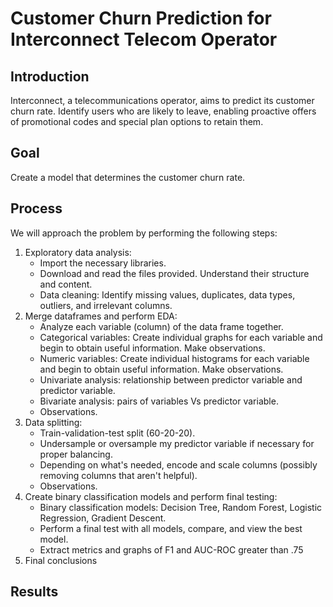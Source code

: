 
# Customer Churn Prediction for Interconnect Telecom Operator

## Introduction
Interconnect, a telecommunications operator, aims to predict its customer churn rate. Identify users who are likely to leave, enabling proactive offers of promotional codes and special plan options to retain them.
## Goal
Create a model that determines the customer churn rate.

## Process
We will approach the problem by performing the following steps:    
     
  1. Exploratory data analysis:
     - Import the necessary libraries.     
     - Download and read the files provided. Understand their structure and content.     
     - Data cleaning: Identify missing values, duplicates, data types, outliers, and irrelevant columns.  
  2. Merge dataframes and perform EDA:
     - Analyze each variable (column) of the data frame together.       
     - Categorical variables: Create individual graphs for each variable and begin to obtain useful information. Make observations.   
     - Numeric variables: Create individual histograms for each variable and begin to obtain useful information. Make observations.    
     - Univariate analysis: relationship between predictor variable and predictor variable.   
     - Bivariate analysis: pairs of variables Vs predictor variable.
     - Observations.
  3. Data splitting:
     - Train-validation-test split (60-20-20).
     - Undersample or oversample my predictor variable if necessary for proper balancing.
     - Depending on what's needed, encode and scale columns (possibly removing columns that aren't helpful).
     - Observations.
  4. Create binary classification models and perform final testing:
     - Binary classification models: Decision Tree, Random Forest, Logistic Regression, Gradient Descent.
     - Perform a final test with all models, compare, and view the best model.
     - Extract metrics and graphs of F1 and AUC-ROC greater than .75
  5. Final conclusions

## Results
